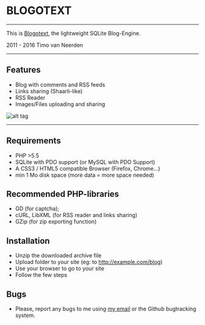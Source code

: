 # BLOGOTEXT 

---

This is [Blogotext](http://lehollandaisvolant.net/blogotext/), the lightweight SQLite Blog-Engine.

2011 - 2016 Timo van Neerden

---

## Features

 * Blog with comments and RSS feeds
 * Links sharing (Shaarli-like)
 * RSS Reader
 * Images/Files uploading and sharing

![alt tag](http://lehollandaisvolant.net/blogotext/blogotext-screen.png?3)

---

## Requirements
 * PHP >5.5
 * SQLite with PDO support (or MySQL with PDO Support)
 * A CSS3 / HTML5 compatible Browser (Firefox, Chrome…)
 * min 1 Mo disk space (more data = more space needed)

## Recommended PHP-libraries
 * GD (for captcha);
 * cURL, LibXML (for RSS reader and links sharing)
 * GZip (for zip exporting function)

## Installation
 * Unzip the downloaded archive file
 * Upload folder to your site (eg: to http://example.com/blog)
 * Use your browser to go to your site
 * Follow the few steps

## Bugs
 * Please, report any bugs to me using [my email](http://lehollandaisvolant.net/contact) or the Github bugtracking system.
